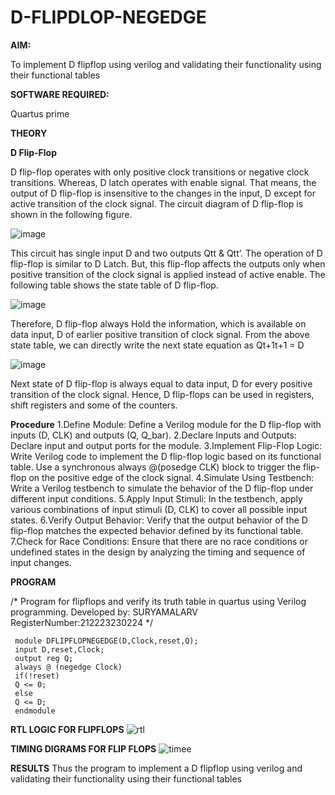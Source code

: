 # D-FLIPDLOP-NEGEDGE

**AIM:**

To implement  D flipflop using verilog and validating their functionality using their functional tables

**SOFTWARE REQUIRED:**

Quartus prime

**THEORY**

**D Flip-Flop**

D flip-flop operates with only positive clock transitions or negative clock transitions. Whereas, D latch operates with enable signal. That means, the output of D flip-flop is insensitive to the changes in the input, D except for active transition of the clock signal. The circuit diagram of D flip-flop is shown in the following figure.

![image](https://github.com/naavaneetha/D-FLIPDLOP-NEGEDGE/assets/154305477/48c81fe8-bc3f-40e7-95e2-519fc155ad51)

This circuit has single input D and two outputs Qtt & Qtt’. The operation of D flip-flop is similar to D Latch. But, this flip-flop affects the outputs only when positive transition of the clock signal is applied instead of active enable. The following table shows the state table of D flip-flop.

![image](https://github.com/naavaneetha/D-FLIPDLOP-NEGEDGE/assets/154305477/e5f3fda7-68ec-4a3a-a0a4-cf6f9cc4ab55)

Therefore, D flip-flop always Hold the information, which is available on data input, D of earlier positive transition of clock signal. From the above state table, we can directly write the next state equation as Qt+1t+1 = D

![image](https://github.com/naavaneetha/D-FLIPDLOP-NEGEDGE/assets/154305477/8592c0d8-2917-4142-91b9-d6c30dd891d2)

Next state of D flip-flop is always equal to data input, D for every positive transition of the clock signal. Hence, D flip-flops can be used in registers, shift registers and some of the counters.

**Procedure**
 1.Define Module: Define a Verilog module for the D flip-flop with inputs (D, CLK) and outputs (Q,
 Q_bar).
 2.Declare Inputs and Outputs: Declare input and output ports for the module.
 3.Implement Flip-Flop Logic: Write Verilog code to implement the D flip-flop logic based on its
 functional table. Use a synchronous always @(posedge CLK) block to trigger the flip-flop on the
 positive edge of the clock signal.
 4.Simulate Using Testbench: Write a Verilog testbench to simulate the behavior of the D flip-flop
 under different input conditions.
 5.Apply Input Stimuli: In the testbench, apply various combinations of input stimuli (D, CLK) to cover
 all possible input states.
 6.Verify Output Behavior: Verify that the output behavior of the D flip-flop matches the expected
 behavior defined by its functional table.
 7.Check for Race Conditions: Ensure that there are no race conditions or undefined states in the
 design by analyzing the timing and sequence of input changes.

**PROGRAM**

/* Program for flipflops and verify its truth table in quartus using Verilog programming.
Developed by: SURYAMALARV RegisterNumber:212223230224
*/
```
 module DFLIPFLOPNEGEDGE(D,Clock,reset,Q);
 input D,reset,Clock;
 output reg Q;
 always @ (negedge Clock)
 if(!reset)
 Q <= 0;
 else
 Q <= D;
 endmodule
```
**RTL LOGIC FOR FLIPFLOPS**
![rtl](https://github.com/suryamalarv/D-FLIPDLOP-NEGEDGE/assets/145742486/b95b58c6-d58a-413e-aac2-ad2460955572)


**TIMING DIGRAMS FOR FLIP FLOPS**
![timee](https://github.com/suryamalarv/D-FLIPDLOP-NEGEDGE/assets/145742486/170b8db4-abc9-4328-af64-68407c601961)


**RESULTS**
 Thus the program to implement a D flipflop using verilog and validating their functionality using
 their functional tables
